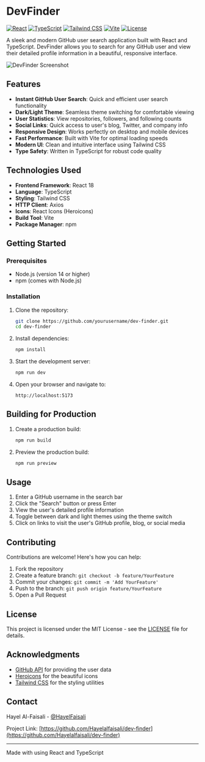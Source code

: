 # DevFinder 

[![React](https://img.shields.io/badge/React-18-blue)](https://reactjs.org/)
[![TypeScript](https://img.shields.io/badge/TypeScript-5-blue)](https://www.typescriptlang.org/)
[![Tailwind CSS](https://img.shields.io/badge/Tailwind_CSS-3-blue)](https://tailwindcss.com/)
[![Vite](https://img.shields.io/badge/Vite-5-blue)](https://vitejs.dev/)
[![License](https://img.shields.io/badge/License-MIT-green)](LICENSE)

A sleek and modern GitHub user search application built with React and TypeScript. DevFinder allows you to search for any GitHub user and view their detailed profile information in a beautiful, responsive interface.

![DevFinder Screenshot](/public/screenshot.png)

## Features

- **Instant GitHub User Search**: Quick and efficient user search functionality
- **Dark/Light Theme**: Seamless theme switching for comfortable viewing
- **User Statistics**: View repositories, followers, and following counts
- **Social Links**: Quick access to user's blog, Twitter, and company info
- **Responsive Design**: Works perfectly on desktop and mobile devices
- **Fast Performance**: Built with Vite for optimal loading speeds
- **Modern UI**: Clean and intuitive interface using Tailwind CSS
- **Type Safety**: Written in TypeScript for robust code quality

## Technologies Used

- **Frontend Framework**: React 18
- **Language**: TypeScript
- **Styling**: Tailwind CSS
- **HTTP Client**: Axios
- **Icons**: React Icons (Heroicons)
- **Build Tool**: Vite
- **Package Manager**: npm

## Getting Started

### Prerequisites

- Node.js (version 14 or higher)
- npm (comes with Node.js)

### Installation

1. Clone the repository:
   ```bash
   git clone https://github.com/yourusername/dev-finder.git
   cd dev-finder
   ```

2. Install dependencies:
   ```bash
   npm install
   ```

3. Start the development server:
   ```bash
   npm run dev
   ```

4. Open your browser and navigate to:
   ```
   http://localhost:5173
   ```

## Building for Production

1. Create a production build:
   ```bash
   npm run build
   ```

2. Preview the production build:
   ```bash
   npm run preview
   ```

## Usage

1. Enter a GitHub username in the search bar
2. Click the "Search" button or press Enter
3. View the user's detailed profile information
4. Toggle between dark and light themes using the theme switch
5. Click on links to visit the user's GitHub profile, blog, or social media

## Contributing

Contributions are welcome! Here's how you can help:

1. Fork the repository
2. Create a feature branch: `git checkout -b feature/YourFeature`
3. Commit your changes: `git commit -m 'Add YourFeature'`
4. Push to the branch: `git push origin feature/YourFeature`
5. Open a Pull Request

## License

This project is licensed under the MIT License - see the [LICENSE](LICENSE) file for details.

## Acknowledgments

- [GitHub API](https://docs.github.com/en/rest) for providing the user data
- [Heroicons](https://heroicons.com/) for the beautiful icons
- [Tailwind CSS](https://tailwindcss.com/) for the styling utilities

## Contact

Hayel Al-Faisali - [@HayelFaisali](https://twitter.com/HayelFaisali)

Project Link: [https://github.com/Hayelalfaisali/dev-finder](https://github.com/Hayelalfaisali/dev-finder)

---

Made with using React and TypeScript
